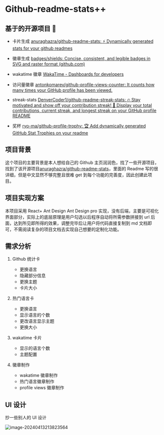 # Github-readme-stats++

## 基于的开源项目 🌹

- 卡片生成 [anuraghazra/github-readme-stats: :zap: Dynamically generated stats for your github readmes](https://github.com/anuraghazra/github-readme-stats)

- 徽章生成 [badges/shields: Concise, consistent, and legible badges in SVG and raster format (github.com)](https://github.com/badges/shields)

- wakatime 徽章 [WakaTime - Dashboards for developers](https://wakatime.com/)
- 访问量徽章 [antonkomarev/github-profile-views-counter: It counts how many times your GitHub profile has been viewed.](https://github.com/antonkomarev/github-profile-views-counter)
- streak-stats [DenverCoder1/github-readme-streak-stats: 🔥 Stay motivated and show off your contribution streak! 🌟 Display your total contributions, current streak, and longest streak on your GitHub profile README](https://github.com/denvercoder1/github-readme-streak-stats)
- 奖杯 [ryo-ma/github-profile-trophy: 🏆 Add dynamically generated GitHub Stat Trophies on your readme](https://github.com/ryo-ma/github-profile-trophy)

## 项目背景

这个项目的主要背景是本人想给自己的 Github 主页润润色，找了一些开源项目，找到了该开源项目[anuraghazra/github-readme-stats](https://github.com/anuraghazra/github-readme-stats)，里面的 Readme 写的很详细，但是中文显然不够完整且很难 get 到每个功能的完善度，因此创建此项目。

## 项目实现方案

本项目采用 React+ Ant Design Ant Design pro 实现，没有后端，主要是可视化界面部分，实际上的底层原理是用户勾选以后程序自动将所需参数拼接到 url 后面，达到所见即所得的效果，调整完毕后让用户将代码直接复制到 md 文档即可，不需阅读复杂的项目文档去实现自己想要的定制化功能。

## 需求分析

1. Github 统计卡

   - 更换语言
   - 隐藏部分信息
   - 更换主题
   - 卡片大小

2. 热门语言卡

   - 更换语言
   - 显示语言的个数
   - 更改语言显示主题
   - 更换大小

3. wakatime 卡片

   - 显示的语言个数
   - 主题配置

4. 徽章制作

   - wakatime 徽章制作
   - 热门语言徽章制作
   - profile views 徽章制作

## UI 设计

抄一些别人的 UI 设计

![image-20240413213823564](https://my-picture-bed1-1321100201.cos.ap-beijing.myqcloud.com/mypictures/image-20240413213823564.png)

